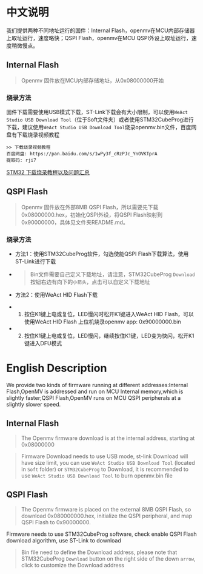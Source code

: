 # 中文说明
我们提供两种不同地址运行的固件：Internal Flash，openmv在MCU内部存储器上取址运行，速度略快；QSPI Flash，openmv在MCU QSPI外设上取址运行，速度稍微慢点。

## Internal Flash
> Openmv 固件放在MCU内部存储地址，从0x08000000开始

### 烧录方法
固件下载需要使用USB模式下载，ST-Link下载会有大小限制，可以使用`WeAct Studio USB Download Tool`（位于Soft文件夹）或者使用STM32CubeProg进行下载，建议使用`WeAct Studio USB Download Tool`烧录openmv.bin文件，百度网盘有下载烧录视频教程
```
>> 下载烧录视频教程
百度网盘: https://pan.baidu.com/s/1wPy3f_cRzPJc_YnOVKTprA 
提取码: rji7
```
[STM32 下载烧录教程以及问题汇总](http://www.weact-tc.cn/2019/11/30/STM32Download/)

## QSPI Flash
> Openmv 固件放在外部8MB QSPI Flash，所以需要先下载0x08000000.hex，初始化QSPI外设，将QSPI Flash映射到0x90000000，具体见文件夹README.md。

### 烧录方法
* 方法1：使用STM32CubeProg软件，勾选使能QSPI Flash下载算法，使用ST-Link进行下载
* > Bin文件需要自己定义下载地址，请注意，STM32CubeProg `Download`按钮右边有向下的`小箭头`，点击可以自定义下载地址

* 方法2：使用WeAct HID Flash下载
* 1. 按住K1键上电或复位，LED慢闪时松开K1键进入WeAct HID Flash，可以使用WeAct HID Flash 上位机烧录openmv app: 0x90000000.bin
* 2. 按住K1键上电或复位，LED慢闪，继续按住K1键，LED变为快闪，松开K1键进入DFU模式

# English Description
We provide two kinds of firmware running at different addresses:Internal Flash,OpenMV is addressed and run on MCU Internal memory,which is slightly faster;QSPI Flash,OpenMV runs on MCU QSPI peripherals at a slightly slower speed.

## Internal Flash
> The Openmv firmware download is at the internal address, starting at 0x08000000

> Firmware Download needs to use USB mode, st-link Download will have size limit, you can use  `WeAct Studio USB Download Tool` (located in `Soft` folder) or `STM32CubeProg` to Download, it is recommended to use `WeAct Studio USB Download Tool` to burn openmv.bin file

## QSPI Flash
> The Openmv firmware is placed on the external 8MB QSPI Flash, so download 0x080000000.hex, initialize the QSPI peripheral, and map QSPI Flash to 0x90000000.

Firmware needs to use STM32CubeProg software, check enable QSPI Flash download algorithm, use ST-Link to download

> Bin file need to define the Download address, please note that STM32CubeProg `Download` button on the right side of the down `arrow`, click to customize the Download address
